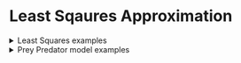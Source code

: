 # Least Sqaures Approximation

<details >
<summary>Least Squares examples</summary>
![First function](LeastSquares/1.png)  
![Second function](LeastSquares/2.png)  
![Third function](LeastSquares/3.png)  
![Fourth function](LeastSquares/4.png)

</details>

<details >
<summary>Prey Predator model examples</summary>
<img src="LeastSquares/1.png" alt="First function">
<img src="LeastSquares/1.png" alt="First function">
<img src="LeastSquares/1.png" alt="First function">
<img src="LeastSquares/1.png" alt="First function">


![First function](LeastSquares/1.png)  
![Second function](LeastSquares/2.png)  
![Third function](LeastSquares/3.png)  
![Fourth function](LeastSquares/4.png)

</details>





